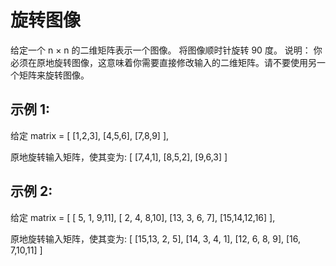 # 旋转图像

给定一个 n × n 的二维矩阵表示一个图像。
将图像顺时针旋转 90 度。
说明：
你必须在原地旋转图像，这意味着你需要直接修改输入的二维矩阵。请不要使用另一个矩阵来旋转图像。

## 示例 1:

给定 matrix = 
[
  [1,2,3],
  [4,5,6],
  [7,8,9]
],

原地旋转输入矩阵，使其变为:
[
  [7,4,1],
  [8,5,2],
  [9,6,3]
]

## 示例 2:

给定 matrix =
[
  [ 5, 1, 9,11],
  [ 2, 4, 8,10],
  [13, 3, 6, 7],
  [15,14,12,16]
], 

原地旋转输入矩阵，使其变为:
[
  [15,13, 2, 5],
  [14, 3, 4, 1],
  [12, 6, 8, 9],
  [16, 7,10,11]
]


